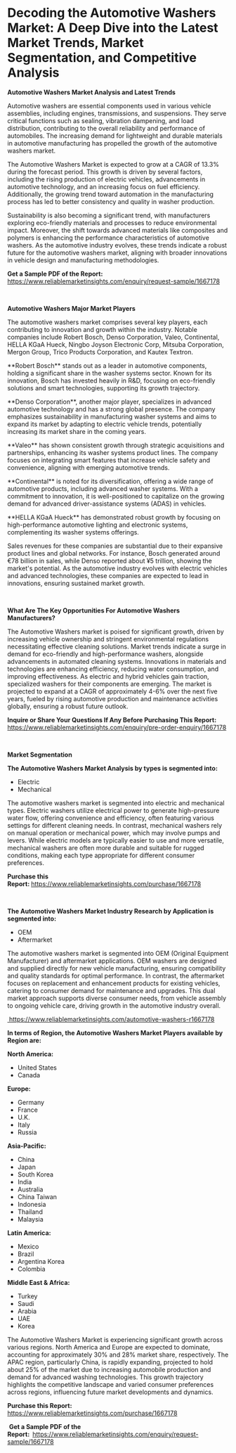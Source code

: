 <p><h1>Decoding the Automotive Washers Market: A Deep Dive into the Latest Market Trends, Market Segmentation, and Competitive Analysis</h1></p><p><strong>Automotive Washers Market Analysis and Latest Trends</strong></p>
<p><p>Automotive washers are essential components used in various vehicle assemblies, including engines, transmissions, and suspensions. They serve critical functions such as sealing, vibration dampening, and load distribution, contributing to the overall reliability and performance of automobiles. The increasing demand for lightweight and durable materials in automotive manufacturing has propelled the growth of the automotive washers market.</p><p>The Automotive Washers Market is expected to grow at a CAGR of 13.3% during the forecast period. This growth is driven by several factors, including the rising production of electric vehicles, advancements in automotive technology, and an increasing focus on fuel efficiency. Additionally, the growing trend toward automation in the manufacturing process has led to better consistency and quality in washer production. </p><p>Sustainability is also becoming a significant trend, with manufacturers exploring eco-friendly materials and processes to reduce environmental impact. Moreover, the shift towards advanced materials like composites and polymers is enhancing the performance characteristics of automotive washers. As the automotive industry evolves, these trends indicate a robust future for the automotive washers market, aligning with broader innovations in vehicle design and manufacturing methodologies.</p></p>
<p><strong>Get a Sample PDF of the Report:&nbsp;</strong> <a href="https://www.reliablemarketinsights.com/enquiry/request-sample/1667178?utm_campaign=3648&utm_medium=2&utm_source=Github&utm_content=ia&utm_term=17042025&utm_id=automotive-washers">https://www.reliablemarketinsights.com/enquiry/request-sample/1667178</a></p>
<p>&nbsp;</p>
<p><strong>Automotive Washers Major Market Players</strong></p>
<p><p>The automotive washers market comprises several key players, each contributing to innovation and growth within the industry. Notable companies include Robert Bosch, Denso Corporation, Valeo, Continental, HELLA KGaA Hueck, Ningbo Joyson Electronic Corp, Mitsuba Corporation, Mergon Group, Trico Products Corporation, and Kautex Textron.</p><p>**Robert Bosch** stands out as a leader in automotive components, holding a significant share in the washer systems sector. Known for its innovation, Bosch has invested heavily in R&D, focusing on eco-friendly solutions and smart technologies, supporting its growth trajectory.</p><p>**Denso Corporation**, another major player, specializes in advanced automotive technology and has a strong global presence. The company emphasizes sustainability in manufacturing washer systems and aims to expand its market by adapting to electric vehicle trends, potentially increasing its market share in the coming years.</p><p>**Valeo** has shown consistent growth through strategic acquisitions and partnerships, enhancing its washer systems product lines. The company focuses on integrating smart features that increase vehicle safety and convenience, aligning with emerging automotive trends. </p><p>**Continental** is noted for its diversification, offering a wide range of automotive products, including advanced washer systems. With a commitment to innovation, it is well-positioned to capitalize on the growing demand for advanced driver-assistance systems (ADAS) in vehicles.</p><p>**HELLA KGaA Hueck** has demonstrated robust growth by focusing on high-performance automotive lighting and electronic systems, complementing its washer systems offerings.</p><p>Sales revenues for these companies are substantial due to their expansive product lines and global networks. For instance, Bosch generated around €78 billion in sales, while Denso reported about ¥5 trillion, showing the market's potential. As the automotive industry evolves with electric vehicles and advanced technologies, these companies are expected to lead in innovations, ensuring sustained market growth.</p></p>
<p>&nbsp;</p>
<p><strong>What Are The Key Opportunities For Automotive Washers Manufacturers?</strong></p>
<p><p>The Automotive Washers market is poised for significant growth, driven by increasing vehicle ownership and stringent environmental regulations necessitating effective cleaning solutions. Market trends indicate a surge in demand for eco-friendly and high-performance washers, alongside advancements in automated cleaning systems. Innovations in materials and technologies are enhancing efficiency, reducing water consumption, and improving effectiveness. As electric and hybrid vehicles gain traction, specialized washers for their components are emerging. The market is projected to expand at a CAGR of approximately 4-6% over the next five years, fueled by rising automotive production and maintenance activities globally, ensuring a robust future outlook.</p></p>
<p><strong>Inquire or Share Your Questions If Any Before Purchasing This Report:</strong> <a href="https://www.reliablemarketinsights.com/enquiry/pre-order-enquiry/1667178?utm_campaign=3648&utm_medium=2&utm_source=Github&utm_content=ia&utm_term=17042025&utm_id=automotive-washers">https://www.reliablemarketinsights.com/enquiry/pre-order-enquiry/1667178</a></p>
<p>&nbsp;</p>
<p><strong>Market Segmentation</strong></p>
<p><strong>The Automotive Washers Market Analysis by types is segmented into:</strong></p>
<p><ul><li>Electric</li><li>Mechanical</li></ul></p>
<p><p>The automotive washers market is segmented into electric and mechanical types. Electric washers utilize electrical power to generate high-pressure water flow, offering convenience and efficiency, often featuring various settings for different cleaning needs. In contrast, mechanical washers rely on manual operation or mechanical power, which may involve pumps and levers. While electric models are typically easier to use and more versatile, mechanical washers are often more durable and suitable for rugged conditions, making each type appropriate for different consumer preferences.</p></p>
<p><strong>Purchase this Report:&nbsp;</strong><a href="https://www.reliablemarketinsights.com/purchase/1667178?utm_campaign=3648&utm_medium=2&utm_source=Github&utm_content=ia&utm_term=17042025&utm_id=automotive-washers">https://www.reliablemarketinsights.com/purchase/1667178</a></p>
<p>&nbsp;</p>
<p><strong>The Automotive Washers Market Industry Research by Application is segmented into:</strong></p>
<p><ul><li>OEM</li><li>Aftermarket</li></ul></p>
<p><p>The automotive washers market is segmented into OEM (Original Equipment Manufacturer) and aftermarket applications. OEM washers are designed and supplied directly for new vehicle manufacturing, ensuring compatibility and quality standards for optimal performance. In contrast, the aftermarket focuses on replacement and enhancement products for existing vehicles, catering to consumer demand for maintenance and upgrades. This dual market approach supports diverse consumer needs, from vehicle assembly to ongoing vehicle care, driving growth in the automotive industry overall.</p></p>
<p><a href="https://www.reliablemarketinsights.com/automotive-washers-r1667178?utm_campaign=3648&utm_medium=2&utm_source=Github&utm_content=ia&utm_term=17042025&utm_id=automotive-washers">&nbsp;https://www.reliablemarketinsights.com/automotive-washers-r1667178</a></p>
<p><strong>In terms of Region, the Automotive Washers Market Players available by Region are:</strong></p>
<p>
    <p> <strong> North America: </strong>
        <ul>
            <li>United States</li>
            <li>Canada</li>
        </ul>
        </p> 
    <p> <strong> Europe: </strong>
        <ul>
            <li>Germany</li>
            <li>France</li>
            <li>U.K.</li>
            <li>Italy</li>
            <li>Russia</li>
        </ul>
        </p> 
    <p> <strong> Asia-Pacific: </strong>
        <ul>
            <li>China</li>
            <li>Japan</li>
            <li>South Korea</li>
            <li>India</li>
            <li>Australia</li>
            <li>China Taiwan</li>
            <li>Indonesia</li>
            <li>Thailand</li>
            <li>Malaysia</li>
        </ul>
        </p> 
    <p> <strong> Latin America: </strong>
        <ul>
            <li>Mexico</li>
            <li>Brazil</li>
            <li>Argentina Korea</li>
            <li>Colombia</li>
        </ul>
        </p> 
    <p> <strong> Middle East & Africa: </strong>
        <ul>
            <li>Turkey</li>
            <li>Saudi</li>
            <li>Arabia</li>
            <li>UAE</li>
            <li>Korea</li>
        </ul>
    </p>
    </p>
<p><p>The Automotive Washers Market is experiencing significant growth across various regions. North America and Europe are expected to dominate, accounting for approximately 30% and 28% market share, respectively. The APAC region, particularly China, is rapidly expanding, projected to hold about 25% of the market due to increasing automobile production and demand for advanced washing technologies. This growth trajectory highlights the competitive landscape and varied consumer preferences across regions, influencing future market developments and dynamics.</p></p>
<p><strong>Purchase this Report: </strong><a href="https://www.reliablemarketinsights.com/purchase/1667178?utm_campaign=3648&utm_medium=2&utm_source=Github&utm_content=ia&utm_term=17042025&utm_id=automotive-washers">https://www.reliablemarketinsights.com/purchase/1667178</a></p>
<p>&nbsp;<strong>Get a Sample PDF of the Report:&nbsp;&nbsp;</strong><a href="https://www.reliablemarketinsights.com/enquiry/request-sample/1667178?utm_campaign=3648&utm_medium=2&utm_source=Github&utm_content=ia&utm_term=17042025&utm_id=automotive-washers">https://www.reliablemarketinsights.com/enquiry/request-sample/1667178</a></p>
<p><strong></strong></p>
<p><p></p><p></p><p></p></p>